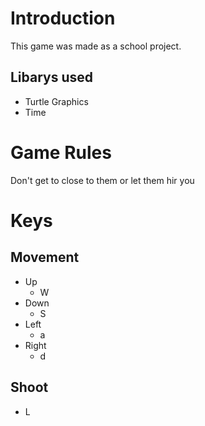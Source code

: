 # Introduction
This game was made as a school project.

## Libarys used
- Turtle Graphics
- Time

# Game Rules
Don't get to close to them or let them hir you

# Keys
## Movement
- Up
  - W
- Down
  - S
- Left
  - a
- Right
  - d
## Shoot
- L
